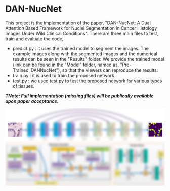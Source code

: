 # DAN-NucNet
This project is the implementation of the paper, "DAN-NucNet: A Dual Attention Based Framework for Nuclei Segmentation in Cancer Histology Images Under Wild Clinical Conditions".
There are three main files to test, train and evaluate the code,
* predict.py : it uses the trained model to segment the images. The example images along with the segmented images and the numerical results can be seen in the "Results" folder. We provide the trained model (link can be found in the "Model" folder, named as, "Pre-Trained_DANNucNet"), so that the viewers can reproduce the results. 
* train.py : it is used to train the proposed network.
* test.py : we used test.py to test the proposed network for various types of tissues.

___TNote: Full implementation (missing files) will be publically available upon paper acceptance.___

![](/assets/model.jpg)
